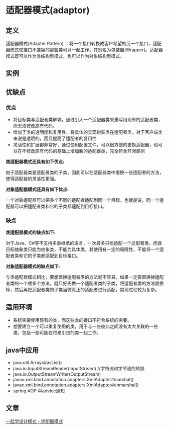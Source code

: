 # 适配器模式(adaptor)
## 定义
适配器模式(Adapter Pattern) ：将一个接口转换成客户希望的另一个接口，适配器模式使接口不兼容的那些类可以一起工作，其别名为包装器(Wrapper)。适配器模式既可以作为类结构型模式，也可以作为对象结构型模式。
## 实例

## 优缺点
### 优点
+ 将目标类与适配者类解耦，通过引入一个适配器类来重写用现有的适配者类，而无须修改原有代码。
+ 增加了类的透明度和复用性，将具体的实现封装类在适配者类，对于客户端类来说是透明的，而且提高了适配者的复用性
+ 灵活性和扩展都非常好，通过使用配置文件，可以很方便的更换适配器，也可以在不修改原有代码的基础上增加新的适配器类，完全符合开闭原则

**类适配器模式还具有如下优点:**

由于适配器类是适配者类的子类，因此可以在适配器类中置换一些适配者的方法，使得适配器的灵活性更强。

**对象适配器模式还具有如下优点:**

一个对象适配器可以把多个不同的适配者适配到同一个目标，也就是说，同一个适配器可以把适配者类和它的子类都适配到目标接口。
### 缺点
**类适配器模式的缺点如下:**

对于Java、C#等不支持多重继承的语言，一次最多只能适配一个适配者类，而且目标抽象类只能为抽象类，不能为具体类，其使用有一定的局限性，不能将一个适配者类和它的子类都适配到目标接口。

**对象适配器模式的缺点如下:**

与类适配器模式相比，要想置换适配者类的方法就不容易。如果一定要置换掉适配者类的一个或多个方法，就只好先做一个适配者类的子类，将适配者类的方法置换掉，然后再把适配者类的子类当做真正的适配者进行适配，实现过程较为复杂。
## 适用环境
+ 系统需要使用现有的类，而这些类的接口不符合系统的需要。
+ 想要建立一个可以重复使用的类，用于与一些彼此之间没有太大关联的一些类，包括一些可能在将来引进的类一起工作。
## java中应用
+ java.util.Arrays#asList()
+ java.io.InputStreamReader(InputStream)   //字符流和字节流的转换
+ java.io.OutputStreamWriter(OutputStream)
+ javax.xml.bind.annotation.adapters.XmlAdapter#marshal()
+ javax.xml.bind.annotation.adapters.XmlAdapter#unmarshal()
+ spring AOP 中advice通知

## 文章
[一起学设计模式 - 适配器模式](https://segmentfault.com/a/1190000011856448)
